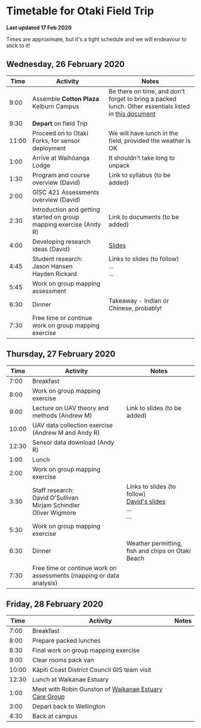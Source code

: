 # Timetable for Otaki Field Trip
**Last updated 17 Feb 2020**

Times are approximate, but it's a tight schedule and we will endeavour to stick to it!

## Wednesday, 26 February 2020
Time | Activity | Notes
--- | --- | ---
9:00 | Assemble **Cotton Plaza** Kelburn Campus | Be there on time, and don't forget to bring a packed lunch. Other essentials listed in [this document](overview-and-requirements.md)
9:30 | **Depart** on field Trip |
11:00 | Proceed on to Otaki Forks, for sensor deployment | We will have lunch in the field, provided the weather is OK
1:00 | Arrive at Waihōanga Lodge | It shouldn't take long to unpack
1:30 | Program and course overview (David) | Link to syllabus (to be added)
2:00 | GISC 421 Assessments overview (David)
2:30 | Introduction and getting started on group mapping exercise (Andy R) | Link to documents (to be added)
4:00 | Developing research ideas (David) | [Slides](https://southosullivan.com/gisc421/ComingUpWithAResearchTopic/#/)
4:45 | Student research:<br />Jason Hansen<br /> Hayden Rickard | Links to slides (to follow)<br />...<br />...
5:45 | Work on group mapping assessment
6:30 | Dinner | Takeaway - Indian or Chinese, probably!
7:30 | Free time or continue work on group mapping exercise

## Thursday, 27 February 2020
Time | Activity | Notes
--- | --- | ---
7:00 | Breakfast
8:00 | Work on group mapping exercise
9:00 | Lecture on UAV theory and methods (Andrew M) | Link to slides (to be added)
10:00 | UAV data collection exercise (Andrew M and Andy R)
12:30 | Sensor data download (Andy R)
1:00 | Lunch
2:00 | Work on group mapping exercise
3:30 | Staff research:<br />David O'Sullivan<br />Mirjam Schindler<br /> Oliver Wigmore | Links to slides (to follow)<br />[David's slides](https://southosullivan.com/gisc421/DavidsResearch/#/)<br />...<br />...
5:30 | Work on group mapping exercise
6:30 | Dinner | Weather permitting, fish and chips on Otaki Beach
7:30 | Free time or continue work on assessments (mapping or data analysis)

## Friday, 28 February 2020
Time | Activity | Notes
--- | --- | ---
7:00 | Breakfast
8:00 | Prepare packed lunches
8:30 | Final work on group mapping exercise
9:00 | Clear rooms pack van
10:00 | Kāpiti Coast District Council GIS team visit
12:30 | Lunch at Waikanae Estuary
1:00 | Meet with Robin Gunston of [Waikanae Estuary Care Group](https://www.naturespace.org.nz/groups/waikanae-estuary-care-group-inc)
3:00 | Depart back to Wellington
4:30 | Back at campus
